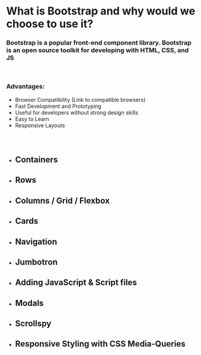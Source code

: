 # What is Bootstrap and why would we choose to use it?

### Bootstrap is a popular front-end component library. Bootstrap is an open source toolkit for developing with HTML, CSS, and JS

&nbsp; 
### Advantages:
* Browser Compatibility   (Link to compatible browsers)
* Fast Development and Prototyping
* Useful for developers without strong design skills
* Easy to Learn
* Responsive Layouts 



&nbsp; 
#
* ## Containers
* ## Rows
* ## Columns / Grid / Flexbox
* ## Cards
* ## Navigation
* ## Jumbotron
* ## Adding JavaScript & Script files
* ## Modals
* ## Scrollspy



* ## Responsive Styling with CSS Media-Queries